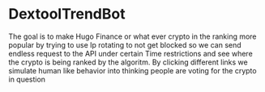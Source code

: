 # DextoolTrendBot
The goal is to make Hugo Finance or what ever crypto in the ranking more popular by trying to use Ip rotating to not get blocked so we can send endless request to the API under certain 
Time restrictions and see where the crypto is being ranked by the algoritm. By clicking different links we simulate human like behavior into thinking people are voting for 
the crypto in question
